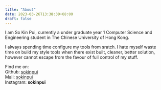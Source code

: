 ```yaml
---
title: "About"
date: 2023-03-26T13:38:30+08:00
draft: false
---
```


I am So Kin Pui, currently a under graduate year 1 Computer Science and 
Engineering student in The Chinese University of Hong Kong.
 
I always spending time configure my tools from sratch. I hate myself waste time 
on build my style tools when there exist built, cleaner, better solution, 
however cannot escape from the favour of full control of my stuff.

Find me on:<br>
Github: [sokinpui](https://github.com/sokinpui)<br>
Mail: [sokinpui](sosokinpui@gmail.com)<br>
Instagram: **sokinpui**<br>
